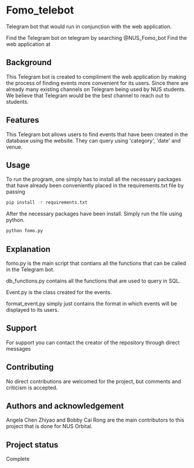 # Fomo_telebot
Telegram bot that would run in conjunction with the web application.

Find the Telegram bot on telegram by searching @NUS_Fomo_bot
Find the web application at 

## Background
This Telegram bot is created to compliment the web application by making
the process of finding events more convenient for its users. Since there
are already many existing channels on Telegram being used by NUS students.
We believe that Telegram would be the best channel to reach out to students.


## Features
This Telegram bot allows users to find events that have been created in 
the database using the website. They can query using 'category', 'date'
and venue. 

## Usage
To run the program, one simply has to install all the necessary packages 
that have already been conveniently placed in the requirements.txt file by
passing

```bash
pip install -r requirements.txt
```

After the necessary packages have been install. Simply run the file using 
python.

```bash
python fomo.py
```

## Explanation
fomo.py is the main script that contians all the functions that can be 
called in the Telegram bot. 

db_functions.py contains all the functions that are used to query in SQL. 

Event.py is the class created for the events.

format_event.py simply just contains the format in which events will be 
displayed to its users. 

## Support
For support you can contact the creator of the repository through direct 
messages

## Contributing
No direct contributions are welcomed for the project, but comments and 
criticism is accepted.

## Authors and acknowledgement
Angela Chen Zhiyao and Bobby Cai Rong are the main contributors to this 
project that is done for NUS Orbital.

## Project status
Complete  